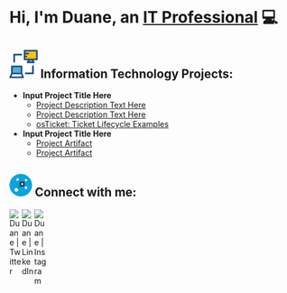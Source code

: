 # Hi, I'm Duane, an [IT Professional](https://www.linkedin.com/in/duane-george) :computer:
## <img width= "50px" src="assets/networking-monitor.svg" /> Information Technology Projects:
- **Input Project Title Here**
  - [Project Description Text Here](https://github.com/duanewg/project-page)
  - [Project Description Text Here](https://github.com/duanewg/project-page)
  - [osTicket: Ticket Lifecycle Examples](https://github.com/duanewg/project-page)
- **Input Project Title Here**
  - [Project Artifact](https://github.com/duanewg/project-page)
  - [Project Artifact](https://github.com/duanewg/project-page)

<h2> <img width="40px" src="assets/connect.svg" /> Connect with me:</h2>

[<img align="left" alt="Duane | Twitter" width="22px" src="https://skillicons.dev/icons?i=twitter" />][twitter]
[<img align="left" alt="Duane | LinkedIn" width="22px" src="https://skillicons.dev/icons?i=linkedin" />][linkedin]
[<img align="left" alt="Duane | Instagram" width="22px" src="https://skillicons.dev/icons?i=instagram" />][instagram]

[twitter]: https://twitter.com/duanegeorge
[instagram]: https://www.instagram.com/twinbrodarkdg
[linkedin]: https://linkedin.com/in/duane-george
